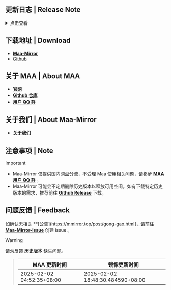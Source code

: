 ## 更新日志 | Release Note
<details>

<summary>点击查看</summary>

### 新增 | New

* 添加 MirrorChyan 资源更新方式 (#11669)  By ABA2396  By MistEO
* discord link for website docs (#11687)  By Constrat  By momomochi987  By Rbqwow
* Discord link in About Us  By Constrat
* 适配新 ui 未进驻选项  By ABA2396
* en announcement wpf logic  By Constrat

### 改进 | Improved

* mirrorchyan toast  By MistEO
* 简化肉鸽任务使用助战参数内部存储流程  By status102
* 添加资源更新提示翻译  By ABA2396
* 将Sarkaz开局添加负荷干员的进入任务改为范围点击 (#11100)  By Daydreamer114
* 萨卡兹肉鸽不期而遇统一使用默认策略 (#11512)  By Daydreamer114
* 小工具-仓库识别 隐藏黑边  By ABA2396

### 修复 | Fix

* mirror-chyan notify error  By MistEO
* missing `user_agent` param for mirrorchyan query  By MistEO
* Wpf肉鸽烧水时使用分队UI为空  By status102
* 肉鸽临时招募预备干员时, 不额外提升权重 (#11442)  By Daydreamer114
* 公告窗口触控板滚动异常 (#11684)  By Rbqwow
* styling  By Constrat
* 添加不期而遇新事件空无前兆 (#11573)  By DavidWang19
* Attempt retry once screencap for MumuExtras (#11550)  By teldd1
* 肉鸽作战编队截图过快导致截图与实际不符 (#11527)  By Daydreamer114
* 肉鸽烧水未获得目标奖励逻辑补漏  By status102
* 幸运墙领取奖励界面识别过早  By status102
* 临时处理肉鸽烧水flag异常  By status102

### 文档 | Docs

* Auto Update Changelogs of v5.13.0-beta.1 (#11703)  By github-actions[bot]  By Constrat
* 推荐分辨率720P或1080P (#11651)  By Rbqwow
* 替换.NET8 桌面运行时下载链接为直链 (#11693)  By wryx166
* 肉鸽推荐开局策略 (#11570)  By Rbqwow  By Constrat

### 其他 | Other

* Mirror酱说明调整  By status102
* NoSkland 放到 wpf 内部  By ABA2396
* 任务执行期间Log Rotate增加检查，并上调阈值至64MiB (#11670)  By status102
* 密钥改成 PasswordBox  By ABA2396
* remove chinese punctuation from en  By Constrat
* JP 艾雅法拉 ocrReplace (#11685)  By Saratoga-Official  By status102  By Daydreamer114
* 调整肉鸽选择烧水奖励任务链，重新将Roguelike By LastRewardConfirm并入主任务链 (#11689)  By status102
* add discord link to main readme  By Constrat
* 修改划火柴设置界面布局 (#11682)  By Rbqwow
* WpfGui划火柴相关说明调整  By status102
* Revert "perf: 肉鸽优先拿美愿 (#11558)" (#11565)  By Daydreamer114
* 繁中服「懷黍離」導航入口更動 (#11662)  By momomochi987
* 调整基建办公室阈值  By ABA2396
* 调整 InfrastBottomLeftTab 的 specificRect  By ABA2396

**Full Changelog**: [v5.12.3 -> v5.13.0-beta.2](https://github.com/MaaAssistantArknights/MaaAssistantArknights/compare/v5.12.3...v5.13.0-beta.2)


</details>

## 下载地址 | Download
- **[Maa-Mirror](https://mmirror.top/download.html)**
- [Github](https://github.com/MaaAssistantArknights/MaaAssistantArknights/releases/v5.13.0-beta.2)

## 关于 MAA | About MAA
- **[官网](https://maa.plus)**
- **[Github 仓库](https://github.com/MaaAssistantArknights/MaaAssistantArknights)**
- **[用户 QQ 群](https://ota.maa.plus/MaaAssistantArknights/api/qqgroup)**

## 关于我们 | About Maa-Mirror
- **[关于我们](https://www.mmirror.top/about.html)**

## 注意事项 | Note
> [!IMPORTANT]
> - Maa-Mirror 仅提供国内网盘分流，不受理 Maa 使用相关问题，请移步 **[MAA 用户 QQ 群](https://ota.maa.plus/MaaAssistantArknights/api/qqgroup)** 。
> - Maa-Mirror 可能会不定期删除历史版本以释放可用空间。如有下载特定历史版本的需求，推荐前往 **[Github Release](https://github.com/MaaAssistantArknights/MaaAssistantArknights/releases)** 下载。

## 问题反馈 | Feedback
如确认无相关 **[公告](https://mmirror.top/post/gong-gao.html]，请前往 **[Maa-Mirror-Issue](https://github.com/weinibuliu/Maa-Mirror-Issue/issues)** 创建 issue 。
> [!WARNING]
> 请勿反馈 **历史版本** 缺失问题。

> MAA 更新时间 | 镜像更新时间
> --- | ---
> 2025-02-02 04:52:35+08:00 | 2025-02-02 18:48:30.484590+08:00
